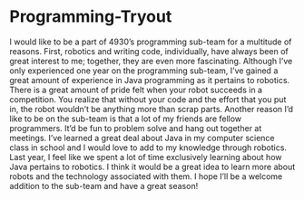 # Programming-Tryout
I would like to be a part of 4930’s programming sub-team for a multitude of reasons. First, robotics and writing code, individually, have always been of great interest to me; together, they are even more fascinating. Although I’ve only experienced one year on the programming sub-team, I’ve gained a great amount of experience in Java programming as it pertains to robotics. There is a great amount of pride felt when your robot succeeds in a competition. You realize that without your code and the effort that you put in, the robot wouldn’t be anything more than scrap parts. Another reason I’d like to be on the sub-team is that a lot of my friends are fellow programmers. It’d be fun to problem solve and hang out together at meetings. I’ve learned a great deal about Java in my computer science class in school and I would love to add to my knowledge through robotics. Last year, I feel like we spent a lot of time exclusively learning about how Java pertains to robotics. I think it would be a great idea to learn more about robots and the technology associated with them. I hope I’ll be a welcome addition to the sub-team and have a great season!

